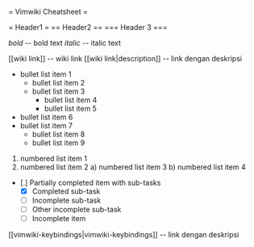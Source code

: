 = Vimwiki Cheatsheet =

= Header1 =
== Header2 ==
=== Header 3 ===

*bold* -- bold text
_italic_ -- italic text

[[wiki link]] -- wiki link
[[wiki link|description]] -- link dengan deskripsi

* bullet list item 1
    - bullet list item 2
    - bullet list item 3
        * bullet list item 4
        * bullet list item 5
* bullet list item 6
* bullet list item 7
    - bullet list item 8
    - bullet list item 9

1. numbered list item 1
2. numbered list item 2
    a) numbered list item 3
    b) numbered list item 4

- [.] Partially completed item with sub-tasks
    - [X] Completed sub-task
    - [ ] Incomplete sub-task
    - [ ] Other incomplete sub-task
  - [ ] Incomplete item

[[vimwiki-keybindings|vimwiki-keybindings]] -- link dengan deskripsi
